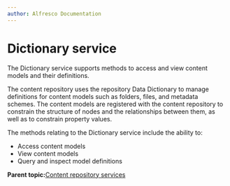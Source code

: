 ```yaml
---
author: Alfresco Documentation
---
```


# Dictionary service

The Dictionary service supports methods to access and view content models and their definitions.

The content repository uses the repository Data Dictionary to manage definitions for content models such as folders, files, and metadata schemes. The content models are registered with the content repository to constrain the structure of nodes and the relationships between them, as well as to constrain property values.

The methods relating to the Dictionary service include the ability to:

-   Access content models
-   View content models
-   Query and inspect model definitions

**Parent topic:**[Content repository services](../concepts/serv-repo-about.md)

